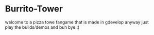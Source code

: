 # Burrito-Tower
welcome to a pizza towe fangame that is made in gdevelop
anyway just play the builds/demos and buh bye :)
